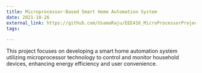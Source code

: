 ```yaml
---
title: Microprocessor-Based Smart Home Automation System
date: 2021-10-26
external_link: https://github.com/UsamaRaju/EEE416_MicroProcessorProject
tags:
  
---
```


This project focuses on developing a smart home automation system utilizing microprocessor technology to control and monitor household devices, enhancing energy efficiency and user convenience.

<!--more-->
